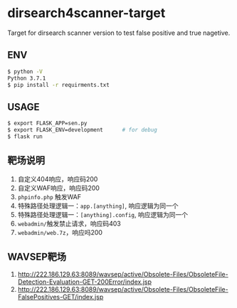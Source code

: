 # dirsearch4scanner-target
Target for dirsearch scanner version to test false positive and true nagetive.

## ENV

```bash
$ python -V
Python 3.7.1
$ pip install -r requirments.txt
```

## USAGE

```bash
$ export FLASK_APP=sen.py
$ export FLASK_ENV=development      # for debug 
$ flask run
```

## 靶场说明

1. 自定义404响应，响应码200
2. 自定义WAF响应，响应码200
3. `phpinfo.php` 触发WAF
4. 特殊路径处理逻辑一：`app.[anything]`, 响应逻辑为同一个
5. 特殊路径处理逻辑一：`[anything].config`, 响应逻辑为同一个
6. `webadmin/`触发禁止请求，响应码403
7. `webadmin/web.7z`，响应吗200

## WAVSEP靶场

1. http://222.186.129.63:8089/wavsep/active/Obsolete-Files/ObsoleteFile-Detection-Evaluation-GET-200Error/index.jsp
2. http://222.186.129.63:8089/wavsep/active/Obsolete-Files/ObsoleteFile-FalsePositives-GET/index.jsp
